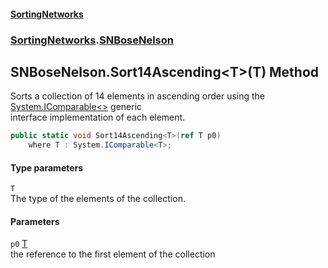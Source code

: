 #### [SortingNetworks](index.md 'index')
### [SortingNetworks](SortingNetworks.md 'SortingNetworks').[SNBoseNelson](SortingNetworks_SNBoseNelson.md 'SortingNetworks.SNBoseNelson')
## SNBoseNelson.Sort14Ascending&lt;T&gt;(T) Method
Sorts a collection of 14 elements in ascending order using the [System.IComparable&lt;&gt;](https://docs.microsoft.com/en-us/dotnet/api/System.IComparable-1 'System.IComparable`1') generic  
interface implementation of each element.  
```csharp
public static void Sort14Ascending<T>(ref T p0)
    where T : System.IComparable<T>;
```
#### Type parameters
<a name='SortingNetworks_SNBoseNelson_Sort14Ascending_T_(T)_T'></a>
`T`  
The type of the elements of the collection.
  
#### Parameters
<a name='SortingNetworks_SNBoseNelson_Sort14Ascending_T_(T)_p0'></a>
`p0` [T](SortingNetworks_SNBoseNelson_Sort14Ascending_T_(T).md#SortingNetworks_SNBoseNelson_Sort14Ascending_T_(T)_T 'SortingNetworks.SNBoseNelson.Sort14Ascending&lt;T&gt;(T).T')  
the reference to the first element of the collection
  
